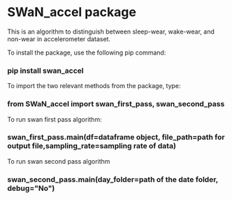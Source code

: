 # SWaN_accel package

This is an algorithm to distinguish between sleep-wear, wake-wear, and non-wear in accelerometer dataset. 

To install the package, use the following pip command:
### pip install swan_accel

To import the two relevant methods from the package, type:
### from SWaN_accel import swan_first_pass, swan_second_pass

To run swan first pass algorithm:
### swan_first_pass.main(df=dataframe object, file_path=path for output file,sampling_rate=sampling rate of data)

To run swan second pass algorithm
### swan_second_pass.main(day_folder=path of the date folder, debug="No")


